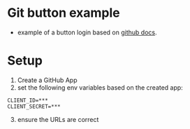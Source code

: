 # Git button example
* example of a button login based on [github docs](https://docs.github.com/en/apps/creating-github-apps/writing-code-for-a-github-app/building-a-login-with-github-button-with-a-github-app).

# Setup
1. Create a GitHub App
2. set the following env variables based on the created app:
```
CLIENT_ID=***
CLIENT_SECRET=***
```
3. ensure the URLs are correct